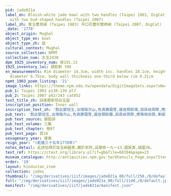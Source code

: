 ```yaml
---
pid: jade021a
label_en: Bluish-white jade bowl with two handles (Taipei 1983, DigCat), jade bowl
  with two bud-shaped handles (Taipei 2007)
label_zh: 青玉雙耳碗 (Taipei 1983) 平口花蕾形雙柄碗 (Taipei 2007, DigCat)
_date: '1770'
object_origin: Mughal
object_type_en: bowl
object_type_zh: 盌
cultural_context: Mughal
source_collection: NPMT
collection_num: 古玉2430
dpm_1925_inventory_num: 夜191.13
1925_inventory_loc: 頤和軒 YHX
en_measurements: Rim diameter 14.3cm, width inc. handles 18.1cm, height 6.4cm, base
  diameter 6.75cm, body wall thickness one-third below rim 0.21cm
npmt_1983_poem_listing: '21'
image_links: https://theme.npm.edu.tw/opendata/DigitImageSets.aspx?sNo=04029022&Key=%E7%8E%89%E5%B9%B3%E5%8F%A3%E8%8A%B1%E8%95%BE%E5%BD%A2%E9%9B%99%E6%9F%84%E7%A2%97&pageNo=1  https://theme.npm.edu.tw/opendata/DigitImageSets.aspx?sNo=04029020&Key=%E7%8E%89%E5%B9%B3%E5%8F%A3%E8%8A%B1%E8%95%BE%E5%BD%A2%E9%9B%99%E6%9F%84%E7%A2%97&pageNo=2  https://theme.npm.edu.tw/opendata/DigitImageSets.aspx?sNo=04029021&Key=%E7%8E%89%E5%B9%B3%E5%8F%A3%E8%8A%B1%E8%95%BE%E5%BD%A2%E9%9B%99%E6%9F%84%E7%A2%97&pageNo=2
pub_1: Taipei 1983 p138-139 pl7
pub_2: Taipei 2007 p62/243 cat052
text_title_zh: 詠痕都斯坦白玉盌
inscription_position: Inner wall
inscription_text_zh: '懿此嬰垣玉,出惟羭次山,色真勝霜雪,器豈類釵環,設貢岐周際,應陳琬琰間,車磲定何物,八斗費言艱。 '
pub_text: '懿此嬰垣玉,出惟羭次山,色真勝霜雪,器豈類釵鐶,設貢岐周際,應陳琬琰間,車磲定何物,八斗費言艱(曹植有車磲盌賦)。 '
pub_text_source: 御製詩
pub_text_volume: 三集
pub_text_chapter: 卷87
pub_text_page: 頁10
sexagenary_year: 庚寅
reign_year: "(乾隆三十五年1770年)"
notes_detail: 此詩加琢於該玉碗器表,藏於本院,品號夜一九一13,圖版类,插圖38。
text_ref: https://ctext.org/library.pl?if=gb&file=68104&page=23
museum_catalogue: http://antiquities.npm.gov.tw/Utensils_Page.aspx?ItemId=52850
order: '19'
layout: hindustan_item
collection: jades
thumbnail: "/img/derivatives/iiif/images/jade021a_00/full/250,/0/default.jpg"
full: "/img/derivatives/iiif/images/jade021a_00/full/1140,/0/default.jpg"
manifest: "/img/derivatives/iiif/jade021a/manifest.json"
---
```

